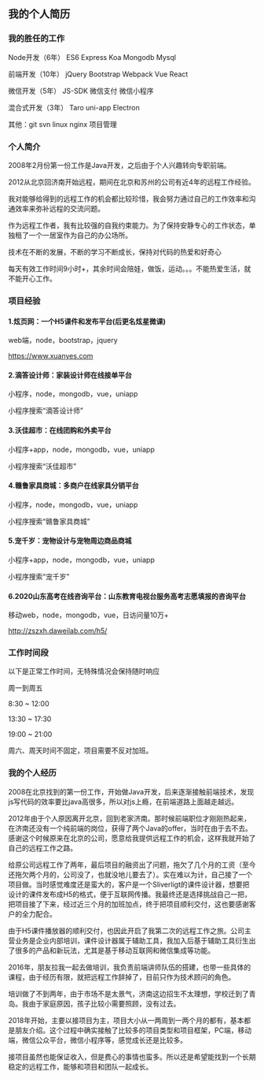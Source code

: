 ## 我的个人简历

### 我的胜任的工作

Node开发（6年） ES6 Express Koa Mongodb Mysql

前端开发（10年） jQuery Bootstrap Webpack Vue React

微信开发（5年） JS-SDK 微信支付 微信小程序

混合式开发（3年） Taro uni-app Electron

其他：git svn linux nginx 项目管理

### 个人简介

2008年2月份第一份工作是Java开发，之后由于个人兴趣转向专职前端。

2012从北京回济南开始远程，期间在北京和苏州的公司有近4年的远程工作经验。

我对能够给得到的远程工作的机会都比较珍惜，我会努力通过自己的工作效率和沟通效率来弥补远程的交流问题。

作为远程工作者，我有比较强的自我约束能力。为了保持安静专心的工作状态，单独租了一个一居室作为自己的办公场所。

技术在不断的发展，不断的学习不断成长，保持对代码的热爱和好奇心

每天有效工作时间9小时+，其余时间会陪娃，做饭，运动。。。不能热爱生活，就不能开心工作。

### 项目经验

#### 1.炫页网：一个H5课件和发布平台(后更名炫星微课)

web端，node，bootstrap，jquery

https://www.xuanyes.com

#### 2.滴答设计师：家装设计师在线接单平台

小程序，node，mongodb，vue，uniapp

小程序搜索“滴答设计师”

#### 3.沃佳超市：在线团购和外卖平台

小程序+app，node，mongodb，vue，uniapp

小程序搜索“沃佳超市”

#### 4.赣鲁家具商城：多商户在线家具分销平台

小程序，node，mongodb，vue，uniapp

小程序搜索“赣鲁家具商城”

#### 5.宠千岁：宠物设计与宠物周边商品商城

小程序+app，node，mongodb，vue，uniapp

小程序搜索“宠千岁”

#### 6.2020山东高考在线咨询平台：山东教育电视台服务高考志愿填报的咨询平台

移动web，node，mongodb，vue，日访问量10万+

http://zszxh.daweilab.com/h5/


### 工作时间段

以下是正常工作时间，无特殊情况会保持随时响应

周一到周五

8:30 ~ 12:00

13:30 ~ 17:30

19:00 ~ 21:00

周六、周天时间不固定，项目需要不反对加班。

### 我的个人经历

2008在北京找到的第一份工作，开始做Java开发，后来逐渐接触前端技术，发现js写代码的效率要比java高很多，所以对js上瘾，在前端道路上面越走越远。

2012年由于个人原因离开北京，回到老家济南。那时候前端职位才刚刚热起来，在济南还没有一个纯前端的岗位，获得了两个Java的offer，当时在由于去不去。感谢这个时候原来在北京的公司，愿意给我提供远程工作的机会，这样我就开始了自己的远程工作之路。

给原公司远程工作了两年，最后项目的融资出了问题，拖欠了几个月的工资（至今还拖欠两个月的，公司没了，也就没地儿要去了）。实在难以为计，自己接了一个项目做。当时感觉难度还是蛮大的，客户是一个Sliverligt的课件设计器，想要把设计的课件发布成H5的格式，便于互联网传播。我最终还是选择挑战自己一把，把项目接了下来，经过近三个月的加班加点，终于把项目顺利交付，这也要感谢客户的全力配合。

由于H5课件播放器的顺利交付，也因此开启了我第二次的远程工作之旅。公司主营业务是企业内部培训，课件设计器属于辅助工具，我加入后基于辅助工具衍生出了很多的产品和新玩法，尤其是基于移动互联网和微信集成等功能。

2016年，朋友拉我一起去做培训，我负责前端讲师队伍的搭建，也带一些具体的课程，由于经历有限，就把远程工作辞掉了，目前只作为技术顾问的角色。

培训做了不到两年，由于市场不是太景气，济南这边招生不太理想，学校迁到了青岛。我由于家庭原因，孩子比较小需要照顾，没有过去。

2018年开始，主要以接项目为主，项目大小从一两周到一两个月的都有，基本都是朋友介绍。这个过程中确实接触了比较多的项目类型和项目框架，PC端，移动端，微信公众平台，微信小程序等，感觉成长还是比较多。

接项目虽然也能保证收入，但是费心的事情也蛮多。所以还是希望能找到一个长期稳定的远程工作，能够和项目和团队一起成长。


